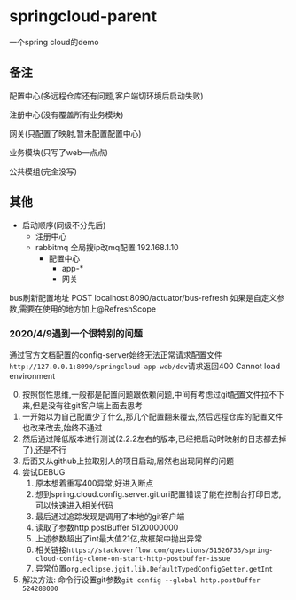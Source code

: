 # springcloud-parent

一个spring cloud的demo

## 备注

配置中心(多远程仓库还有问题,客户端切环境后启动失败)

注册中心(没有覆盖所有业务模块)

网关(只配置了映射,暂未配置配置中心)

业务模块(只写了web一点点)

公共模组(完全没写)

## 其他
* 启动顺序(同级不分先后)
    * 注册中心
    * rabbitmq 全局搜ip改mq配置 192.168.1.10
        * 配置中心
            * app-*
            * 网关

bus刷新配置地址 POST localhost:8090/actuator/bus-refresh
如果是自定义参数,需要在使用的地方加上@RefreshScope

### 2020/4/9遇到一个很特别的问题
通过官方文档配置的config-server始终无法正常请求配置文件
`http://127.0.0.1:8090/springcloud-app-web/dev`请求返回400 Cannot load environment

0. 按照惯性思维,一般都是配置问题跟依赖问题,中间有考虑过git配置文件拉不下来,但是没有往git客户端上面去思考
1. 一开始以为自己配置少了什么,那几个配置翻来覆去,然后远程仓库的配置文件也改来改去,始终不通过
2. 然后通过降低版本进行测试(2.2.2左右的版本,已经把启动时映射的日志都去掉了),还是不行
3. 后面又从github上拉取别人的项目启动,居然也出现同样的问题
4. 尝试DEBUG
    1. 原本想着重写400异常,好进入断点
    2. 想到spring.cloud.config.server.git.uri配置错误了能在控制台打印日志,可以快速进入相关代码
    3. 最后通过追踪发现是调用了本地的git客户端
    4. 读取了参数http.postBuffer 5120000000
    5. 上述参数超出了int最大值21亿,故框架中抛出异常
    6. 相关链接`https://stackoverflow.com/questions/51526733/spring-cloud-config-clone-on-start-http-postbuffer-issue`
    7. 异常位置`org.eclipse.jgit.lib.DefaultTypedConfigGetter.getInt`
5. 解决方法: 命令行设置git参数`git config --global http.postBuffer 524288000`